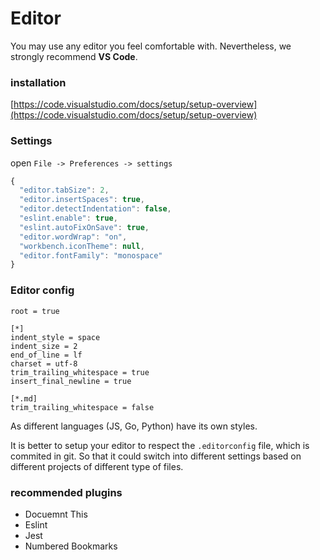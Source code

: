 # Editor

You may use any editor you feel comfortable with. Nevertheless, we strongly recommend **VS Code**.

### installation

[https://code.visualstudio.com/docs/setup/setup-overview](https://code.visualstudio.com/docs/setup/setup-overview)

### Settings

open `File -> Preferences -> settings`

```js
{
  "editor.tabSize": 2,
  "editor.insertSpaces": true,
  "editor.detectIndentation": false,
  "eslint.enable": true,
  "eslint.autoFixOnSave": true,
  "editor.wordWrap": "on",
  "workbench.iconTheme": null,
  "editor.fontFamily": "monospace"
}
```

### Editor config

```editorconfig
root = true

[*]
indent_style = space
indent_size = 2
end_of_line = lf
charset = utf-8
trim_trailing_whitespace = true
insert_final_newline = true

[*.md]
trim_trailing_whitespace = false
```

As different languages (JS, Go, Python) have its own styles.

It is better to setup your editor to respect the `.editorconfig` file, which is commited in git.
So that it could switch into different settings based on different projects of different type of files.

### recommended plugins

* Docuemnt This
* Eslint
* Jest
* Numbered Bookmarks



